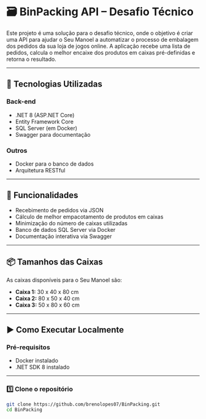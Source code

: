 ﻿# 🗃️ BinPacking API – Desafio Técnico

Este projeto é uma solução para o desafio técnico, onde o objetivo é criar uma API para ajudar o Seu Manoel a automatizar o processo de embalagem dos pedidos da sua loja de jogos online. A aplicação recebe uma lista de pedidos, calcula o melhor encaixe dos produtos em caixas pré-definidas e retorna o resultado.

---

## 🚀 Tecnologias Utilizadas

### Back-end
- .NET 8 (ASP.NET Core)
- Entity Framework Core
- SQL Server (em Docker)
- Swagger para documentação

### Outros
- Docker para o banco de dados
- Arquitetura RESTful

---

## 🎯 Funcionalidades

- Recebimento de pedidos via JSON
- Cálculo de melhor empacotamento de produtos em caixas
- Minimização do número de caixas utilizadas
- Banco de dados SQL Server via Docker
- Documentação interativa via Swagger

---

## 📦 Tamanhos das Caixas

As caixas disponíveis para o Seu Manoel são:

- **Caixa 1:** 30 x 40 x 80 cm
- **Caixa 2:** 80 x 50 x 40 cm
- **Caixa 3:** 50 x 80 x 60 cm

---

## ▶️ Como Executar Localmente

### Pré-requisitos

- Docker instalado
- .NET SDK 8 instalado

---

### 1️⃣ Clone o repositório

```bash
git clone https://github.com/brenolopes07/BinPacking.git
cd BinPacking